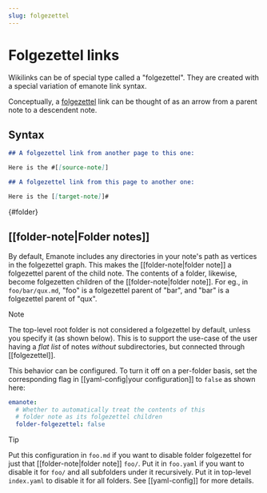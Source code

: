 ```yaml
---
slug: folgezettel
---
```


# Folgezettel links

Wikilinks can be of special type called a "folgezettel". They are created with a special variation of emanote link syntax.

Conceptually, a [folgezettel](https://neuron.zettel.page/folgezettel-heterarchy) link can be thought of as an arrow from a parent note to a descendent note.

## Syntax

```markdown
## A folgezettel link from another page to this one:

Here is the #[[source-note]]

## A folgezettel link from this page to another one:

Here is the [[target-note]]#
```

{#folder}
## [[folder-note|Folder notes]]

By default, Emanote includes any directories in your note's path as vertices in the folgezettel graph. This makes the [[folder-note|folder note]] a folgezettel parent of the child note. The contents of a folder, likewise, become folgezetten children of the [[folder-note|folder note]]. For eg., in `foo/bar/qux.md`, "foo" is a folgezettel parent of "bar", and "bar" is a folgezettel parent of "qux".

>[!note]
> The top-level root folder is not considered a folgezettel by default, unless you specify it (as shown below). This is to support the use-case of the user having a *flat list* of notes *without* subdirectories, but connected through [[folgezettel]].

This behavior can be configured. To turn it off on a per-folder basis, set the corresponding flag in [[yaml-config|your configuration]] to `false` as shown here:

```yaml
emanote:
  # Whether to automatically treat the contents of this 
  # folder note as its folgezettel children
  folder-folgezettel: false
```

>[!tip]
> Put this configuration in `foo.md` if you want to disable folder folgezettel for just that [[folder-note|folder note]] `foo/`. Put it in `foo.yaml` if you want to disable it for `foo/` and all subfolders under it recursively. Put it in top-level `index.yaml` to disable it for all folders. See [[yaml-config]] for more details.